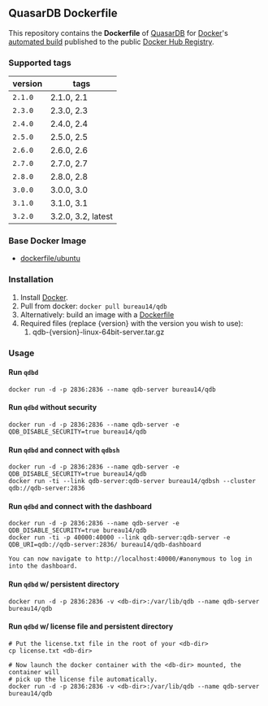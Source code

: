 ## QuasarDB Dockerfile

This repository contains the **Dockerfile** of [QuasarDB](http://www.quasardb.net/) for [Docker](https://www.docker.com/)'s [automated build](https://registry.hub.docker.com/u/bureau14/qdb/) published to the public [Docker Hub Registry](https://registry.hub.docker.com/).

### Supported tags

|version|tags|
|---|---|
|`2.1.0`|	2.1.0,	2.1|
|`2.3.0`|	2.3.0,	2.3|
|`2.4.0`|	2.4.0,	2.4|
|`2.5.0`|	2.5.0,	2.5|
|`2.6.0`|	2.6.0,	2.6|
|`2.7.0`|	2.7.0,	2.7|
|`2.8.0`|	2.8.0,	2.8|
|`3.0.0`|	3.0.0,	3.0|
|`3.1.0`|	3.1.0,	3.1|
|`3.2.0`|	3.2.0,	3.2,	latest|


### Base Docker Image

* [dockerfile/ubuntu](http://dockerfile.github.io/#/ubuntu)

### Installation

1. Install [Docker](https://www.docker.com/).
1. Pull from docker: `docker pull bureau14/qdb`
1. Alternatively: build an image with a [Dockerfile](https://hub.docker.com/r/bureau14/qdb/~/dockerfile/)
1. Required files (replace {version} with the version you wish to use):
	1. qdb-{version}-linux-64bit-server.tar.gz



### Usage

#### Run `qdbd`

    docker run -d -p 2836:2836 --name qdb-server bureau14/qdb

#### Run `qdbd` without security

    docker run -d -p 2836:2836 --name qdb-server -e QDB_DISABLE_SECURITY=true bureau14/qdb

#### Run `qdbd` and connect with `qdbsh`

    docker run -d -p 2836:2836 --name qdb-server -e QDB_DISABLE_SECURITY=true bureau14/qdb
    docker run -ti --link qdb-server:qdb-server bureau14/qdbsh --cluster qdb://qdb-server:2836

#### Run `qdbd` and connect with the dashboard

    docker run -d -p 2836:2836 --name qdb-server -e QDB_DISABLE_SECURITY=true bureau14/qdb
    docker run -ti -p 40000:40000 --link qdb-server:qdb-server -e QDB_URI=qdb://qdb-server:2836/ bureau14/qdb-dashboard

    You can now navigate to http://localhost:40000/#anonymous to log in into the dashboard.

#### Run `qdbd` w/ persistent directory

    docker run -d -p 2836:2836 -v <db-dir>:/var/lib/qdb --name qdb-server bureau14/qdb

#### Run `qdbd` w/ license file and persistent directory

    # Put the license.txt file in the root of your <db-dir>
    cp license.txt <db-dir>

    # Now launch the docker container with the <db-dir> mounted, the container will
    # pick up the license file automatically.
    docker run -d -p 2836:2836 -v <db-dir>:/var/lib/qdb --name qdb-server bureau14/qdb
